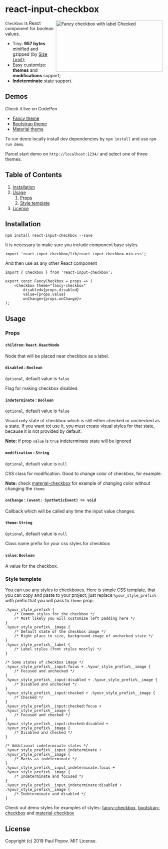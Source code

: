 # react-input-checkbox

<img src="https://paul-s.house/assets/checkbox.svg" align="right"
     alt="Fancy checkbox with label Checked" width="342" height="164">

`Checkbox` is React component for boolean values.

* Tiny: __957 bytes__ minified and gzipped (by [Size Limit](https://github.com/ai/size-limit));
* Easy customize: __themes__ and __modifications__ support;
* __Indeterminate__ state support.

## Demos

Check it live on CodePen
* [Fancy theme](https://codepen.io/justredpaul/full/OJLQVBy)
* [Bootstrap theme](https://codepen.io/justredpaul/full/ExYQVVO)
* [Material theme](https://codepen.io/justredpaul/full/bGbLVyM)

To run demo locally install dev dependencies by `npm install` and use `npm run demo`.

Parcel start demo on `http://localhost:1234/` and select one of three themes.

## Table of Contents

1. [Installation](#installation)
2. [Usage](#usage)
    1. [Props](#props)
    2. [Style template](#style-template)
3. [License](#license)

## Installation

`npm install react-input-checkbox --save`

It is necessary to make sure you include component base styles

`import 'react-input-checkbox/lib/react-input-checkbox.min.css';`

And then use as any other React component

```
import { Checkbox } from 'react-input-checkbox';

export const FancyCheckbox = props => (
    <Checkbox theme="fancy-checkbox"
        disabled={props.disabled}
        value={props.value}
        onChange={props.onChange}>
);
```

## Usage

### Props

#### `children`: `React.ReactNode`

Node that will be placed near checkbox as a label.


#### `disabled` : `Boolean`

`Optional`, default value is `false`

Flag for making checkbox disabled.


#### `indeterminate` : `Boolean`

`Optional`, default value is `false`

Visual only state of checkbox which is still either checked or unchecked as a state.
If you want tot use it, you must create visual styles for that state, 
because it is not provided by default.

__Note:__ if prop `value` is `true` indeterminate state will be ignored

#### `modification` : `String`

`Optional`, default value is `null`

CSS class for modification. Good to change color of checkbox, for example.

__Note:__ check [material-checkbox](demo/material-theme.css) for example of changing
 color without changing the `theme`


#### `onChange` : `(event: SyntheticEvent) => void`

Callback which will be called any time the input value changes.


#### `theme`: `String`

`Optional`, default value is `null`

Class name prefix for your css styles for checkbox


#### `value`: `Boolean`

A value for the checkbox.

### Style template

You can use any styles to checkboxes. Here is simple CSS template, that you can copy and paste
to your project, just replace `%your_style_prefix%` with prefix that you will pass to `theme` prop:

```
.%your_style_prefix% {
    /* Common styles for the checkbox */
    /* Most likely you will customize left padding here */
}
.%your_style_prefix%__image {
    /* Default state of the checkbox image */
    /* Right place to size, background-image of unchecked state */
}
.%your_style_prefix%__label {
    /* Label styles (font styles mostly) */
}

/* Some states of checkbox image */
.%your_style_prefix%__input:focus + .%your_style_prefix%__image {
    /* Focused and unchecked */
}
.%your_style_prefix%__input:disabled + .%your_style_prefix%__image {
    /* Disabled and unchecked */
}
.%your_style_prefix%__input:checked + .%your_style_prefix%__image {
    /* Checked */
}
.%your_style_prefix%__input:checked:focus + .%your_style_prefix%__image {
    /* Focused and checked */
}
.%your_style_prefix%__input:checked:disabled + .%your_style_prefix%__image {
    /* Disabled and checked */
}

/* Additional indeterminate states */
.%your_style_prefix%__input_indeterminate + .%your_style_prefix%__image {
    /* Marks as indeterminate */
}
.%your_style_prefix%__input_indeterminate:focus + .%your_style_prefix%__image {
    /* Indeterminate and focused */
}
.%your_style_prefix%__input_indeterminate:disabled + .%your_style_prefix%__image {
    /* Indeterminate and disabled */
}

``` 

Check out demo styles for examples of styles:
 [fancy-checkbox](demo/fancy-theme.css), 
 [bootstrap-checkbox](demo/bootstrap-theme.css) and
 [material-checkbox](demo/material-theme.css)

## License

Copyright (c) 2019 Paul Popov. MIT License.